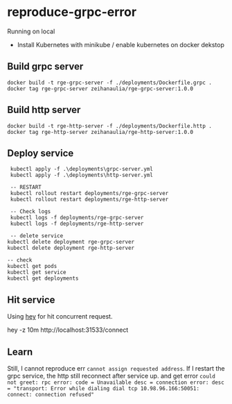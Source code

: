 # reproduce-grpc-error

Running on local

- Install Kubernetes with minikube / enable kubernetes on docker dekstop

## Build grpc server

```
docker build -t rge-grpc-server -f ./deployments/Dockerfile.grpc .
docker tag rge-grpc-server zeihanaulia/rge-grpc-server:1.0.0
```

## Build http server

```
docker build -t rge-http-server -f ./deployments/Dockerfile.http .
docker tag rge-http-server zeihanaulia/rge-http-server:1.0.0
```

## Deploy service

```
 kubectl apply -f .\deployments\grpc-server.yml
 kubectl apply -f .\deployments\http-server.yml

 -- RESTART
 kubectl rollout restart deployments/rge-grpc-server
 kubectl rollout restart deployments/rge-http-server

 -- Check logs
 kubectl logs -f deployments/rge-grpc-server
 kubectl logs -f deployments/rge-http-server

 -- delete service
kubectl delete deployment rge-grpc-server
kubectl delete deployment rge-http-server

-- check
kubectl get pods
kubectl get service
kubectl get deployments
```

## Hit service

Using [hey](https://github.com/rakyll/hey) for hit concurrent request.

hey -z 10m http://localhost:31533/connect

## Learn

Still, I cannot reproduce err `cannot assign requested address`.
If I restart the grpc service, the http still reconnect after service up.
and get error `could not greet: rpc error: code = Unavailable desc = connection error: desc = "transport: Error while dialing dial tcp 10.98.96.166:50051: connect: connection refused"`